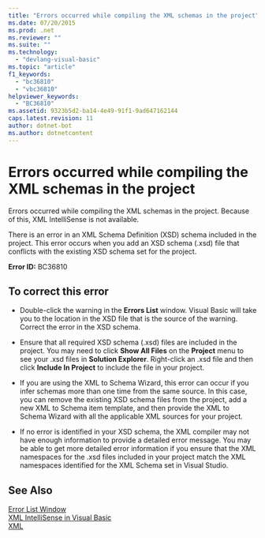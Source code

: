 ```yaml
---
title: "Errors occurred while compiling the XML schemas in the project"
ms.date: 07/20/2015
ms.prod: .net
ms.reviewer: ""
ms.suite: ""
ms.technology: 
  - "devlang-visual-basic"
ms.topic: "article"
f1_keywords: 
  - "bc36810"
  - "vbc36810"
helpviewer_keywords: 
  - "BC36810"
ms.assetid: 9323b5d2-ba14-4e49-91f1-9ad647162144
caps.latest.revision: 11
author: dotnet-bot
ms.author: dotnetcontent
---
```

# Errors occurred while compiling the XML schemas in the project
Errors occurred while compiling the XML schemas in the project. Because of this, XML IntelliSense is not available.  
  
 There is an error in an XML Schema Definition (XSD) schema included in the project. This error occurs when you add an XSD schema (.xsd) file that conflicts with the existing XSD schema set for the project.  
  
 **Error ID:** BC36810  
  
## To correct this error  
  
-   Double-click the warning in the **Errors List** window. Visual Basic will take you to the location in the XSD file that is the source of the warning. Correct the error in the XSD schema.  
  
-   Ensure that all required XSD schema (.xsd) files are included in the project. You may need to click **Show All Files** on the **Project** menu to see your .xsd files in **Solution Explorer**. Right-click an .xsd file and then click **Include In Project** to include the file in your project.  
  
-   If you are using the XML to Schema Wizard, this error can occur if you infer schemas more than one time from the same source. In this case, you can remove the existing XSD schema files from the project, add a new XML to Schema item template, and then provide the XML to Schema Wizard with all the applicable XML sources for your project.  
  
-   If no error is identified in your XSD schema, the XML compiler may not have enough information to provide a detailed error message. You may be able to get more detailed error information if you ensure that the XML namespaces for the .xsd files included in your project match the XML namespaces identified for the XML Schema set in Visual Studio.  
  
## See Also  
 [Error List Window](/visualstudio/ide/reference/error-list-window)   
 [XML IntelliSense in Visual Basic](../../../visual-basic/programming-guide/language-features/xml/xml-intellisense.md)   
 [XML](../../../visual-basic/programming-guide/language-features/xml/index.md)
